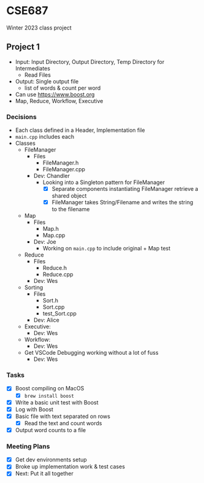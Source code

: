 # CSE687

Winter 2023 class project


## Project 1

- Input: Input Directory, Output Directory, Temp Directory for Intermediates
  - Read Files
- Output: Single output file
  - list of words & count per word
- Can use https://www.boost.org
- Map, Reduce, Workflow, Executive

### Decisions

- Each class defined in a Header, Implementation file
- `main.cpp` includes each
- Classes
  - FileManager
    - Files
      - FileManager.h
      - FileManager.cpp
    - Dev: Chandler
      - Looking into a Singleton pattern for FileManager
        - [X] Separate components instantiating FileManager retrieve a shared object
        - [X] FileManager takes String/Filename and writes the string to the filename
  - Map
    - Files
      - Map.h
      - Map.cpp
    - Dev: Joe
      - Working on `main.cpp` to include original + Map test
  - Reduce
    - Files
      - Reduce.h
      - Reduce.cpp
    - Dev: Wes
  - Sorting
    - Files
      - Sort.h
      - Sort.cpp
      - test_Sort.cpp
    - Dev: Alice
  - Executive:
    - Dev: Wes
  - Workflow:
    - Dev: Wes
  - Get VSCode Debugging working without a lot of fuss
    - Dev: Wes

### Tasks

- [X] Boost compiling on MacOS
  - [X] `brew install boost`
- [X] Write a basic unit test with Boost
- [X] Log with Boost
- [X] Basic file with text separated on rows
  - [X] Read the text and count words
- [X] Output word counts to a file

### Meeting Plans

- [X] Get dev environments setup
- [X] Broke up implementation work & test cases
- [X] Next: Put it all together
